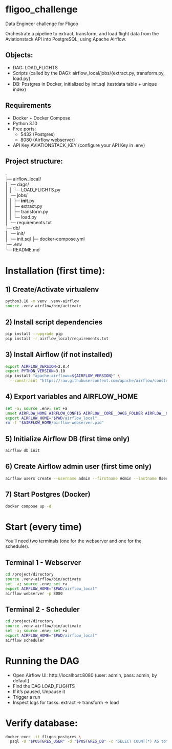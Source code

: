 # fligoo_challenge

Data Engineer challenge for Fligoo

Orchestrate a pipeline to extract, transform, and load flight data from the Aviationstack API into PostgreSQL, using Apache Airflow.

    

## Objects:

- DAG: LOAD_FLIGHTS
- Scripts (called by the DAG): airflow_local/jobs/{extract.py, transform.py, load.py}
- DB: Postgres in Docker, initialized by init.sql (testdata table + unique index)

    

## Requirements

- Docker + Docker Compose
- Python 3.10
- Free ports:
  - 5432 (Postgres)
  - 8080 (Airflow webserver)
- API Key AVIATIONSTACK_KEY (configure your API Key in .env)

    

## Project structure:

.  
├─ airflow_local/  
│  ├─ dags/  
│  │  └─ LOAD_FLIGHTS.py  
│  ├─ jobs/  
│  │  ├─ __init__.py  
│  │  ├─ extract.py  
│  │  ├─ transform.py  
│  │  └─ load.py  
│  └─ requirements.txt   
├─ db/  
│  └─ init/  
│     └─ init.sql
├─ docker-compose.yml   
├─ .env  
└─ README.md  

    
    

# Installation (first time):

## 1) Create/Activate virtualenv
```bash
python3.10 -m venv .venv-airflow
source .venv-airflow/bin/activate
```

    

## 2) Install script dependencies
```bash
pip install --upgrade pip
pip install -r airflow_local/requirements.txt
```

    

## 3) Install Airflow (if not installed)
```bash
export AIRFLOW_VERSION=2.8.4
export PYTHON_VERSION=3.10
pip install "apache-airflow==${AIRFLOW_VERSION}" \
  --constraint "https://raw.githubusercontent.com/apache/airflow/constraints-${AIRFLOW_VERSION}/constraints-${PYTHON_VERSION}.txt"
```

    

## 4) Export variables and AIRFLOW_HOME
```bash
set -a; source .env; set +a  
unset AIRFLOW_HOME AIRFLOW_CONFIG AIRFLOW__CORE__DAGS_FOLDER AIRFLOW__CORE__SQL_ALCHEMY_CONN AIRFLOW__LOGGING__BASE_LOG_FOLDER
export AIRFLOW_HOME="$PWD/airflow_local"  
rm -f "$AIRFLOW_HOME/airflow-webserver.pid"
```

    

## 5) Initialize Airflow DB (first time only)
```bash
airflow db init
```

    

## 6) Create Airflow admin user (first time only)
```bash
airflow users create --username admin --firstname Admin --lastname User --role Admin --email admin@example.com --password admin 
```

    

## 7) Start Postgres (Docker)
```bash
docker compose up -d  
```

    


# Start (every time)
You’ll need two terminals (one for the webserver and one for the scheduler).

## Terminal 1 - Webserver
```bash
cd /project/directory  
source .venv-airflow/bin/activate  
set -a; source .env; set +a  
export AIRFLOW_HOME="$PWD/airflow_local"  
airflow webserver -p 8080  
```

    

## Terminal 2 - Scheduler
```bash
cd /project/directory  
source .venv-airflow/bin/activate  
set -a; source .env; set +a    
export AIRFLOW_HOME="$PWD/airflow_local"  
airflow scheduler  
```

    

# Running the DAG

- Open Airflow UI: http://localhost:8080 (user: admin, pass: admin, by default)
- Find the DAG LOAD_FLIGHTS
- If it’s paused, Unpause it
- Trigger a run
- Inspect logs for tasks: extract → transform → load

    

# Verify database:
```bash
docker exec -it fligoo-postgres \
  psql -U "$POSTGRES_USER" -d "$POSTGRES_DB" -c "SELECT COUNT(*) AS total FROM testdata;"
```
